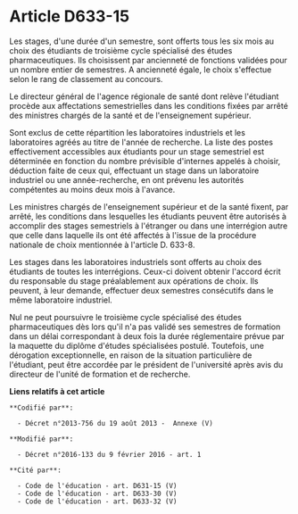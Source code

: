 # Article D633-15

Les stages, d'une durée d'un semestre, sont offerts tous les six mois au choix des étudiants de troisième cycle spécialisé
des études pharmaceutiques. Ils choisissent par ancienneté de fonctions validées pour un nombre entier de semestres. A
ancienneté égale, le choix s'effectue selon le rang de classement au concours.

Le directeur général de l'agence régionale de santé dont relève l'étudiant procède aux affectations semestrielles dans les
conditions fixées par arrêté des ministres chargés de la santé et de l'enseignement supérieur.

Sont exclus de cette répartition les laboratoires industriels et les laboratoires agréés au titre de l'année de recherche. La
liste des postes effectivement accessibles aux étudiants pour un stage semestriel est déterminée en fonction du nombre
prévisible d'internes appelés à choisir, déduction faite de ceux qui, effectuant un stage dans un laboratoire industriel ou
une année-recherche, en ont prévenu les autorités compétentes au moins deux mois à l'avance.

Les ministres chargés de l'enseignement supérieur et de la santé fixent, par arrêté, les conditions dans lesquelles les
étudiants peuvent être autorisés à accomplir des stages semestriels à l'étranger ou dans une interrégion autre que celle dans
laquelle ils ont été affectés à l'issue de la procédure nationale de choix mentionnée à l'article D. 633-8. 

Les stages dans les laboratoires industriels sont offerts au choix des étudiants de toutes les interrégions. Ceux-ci doivent
obtenir l'accord écrit du responsable du stage préalablement aux opérations de choix. Ils peuvent, à leur demande, effectuer
deux semestres consécutifs dans le même laboratoire industriel.

Nul ne peut poursuivre le troisième cycle spécialisé des études pharmaceutiques dès lors qu'il n'a pas validé ses semestres
de formation dans un délai correspondant à deux fois la durée réglementaire prévue par la maquette du diplôme d'études
spécialisées postulé. Toutefois, une dérogation exceptionnelle, en raison de la situation particulière de l'étudiant, peut
être accordée par le président de l'université après avis du directeur de l'unité de formation et de recherche.

**Liens relatifs à cet article**

	**Codifié par**:

	  - Décret n°2013-756 du 19 août 2013 -  Annexe (V)

	**Modifié par**:

	  - Décret n°2016-133 du 9 février 2016 - art. 1

	**Cité par**:

	  - Code de l'éducation - art. D631-15 (V)
	  - Code de l'éducation - art. D633-30 (V)
	  - Code de l'éducation - art. D633-32 (V)
